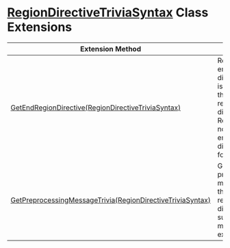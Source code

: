 # [RegionDirectiveTriviaSyntax](https://docs.microsoft.com/en-us/dotnet/api/microsoft.codeanalysis.csharp.syntax.regiondirectivetriviasyntax) Class Extensions

| Extension Method | Summary |
| ---------------- | ------- |
| [GetEndRegionDirective(RegionDirectiveTriviaSyntax)](../../../../../Roslynator/CSharp/SyntaxExtensions/GetEndRegionDirective/README.md) | Returns endregion directive that is related to the specified region directive\. Returns null if no matching endregion directive is found\. |
| [GetPreprocessingMessageTrivia(RegionDirectiveTriviaSyntax)](../../../../../Roslynator/CSharp/SyntaxExtensions/GetPreprocessingMessageTrivia/README.md) | Gets preprocessing message for the specified region directive if such message exists\. |

